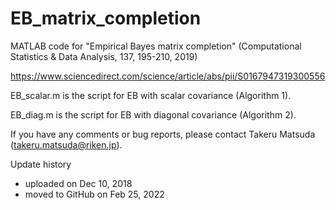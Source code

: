 # EB_matrix_completion
MATLAB code for "Empirical Bayes matrix completion" (Computational Statistics &amp; Data Analysis, 137, 195-210, 2019)

https://www.sciencedirect.com/science/article/abs/pii/S0167947319300556

EB_scalar.m is the script for EB with scalar covariance (Algorithm 1).

EB_diag.m is the script for EB with diagonal covariance (Algorithm 2).

If you have any comments or bug reports, please contact Takeru Matsuda (takeru.matsuda@riken.jp).

Update history
- uploaded on Dec 10, 2018
- moved to GitHub on Feb 25, 2022
